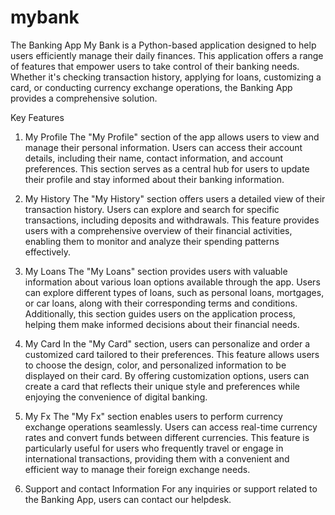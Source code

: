 # mybank
 The Banking App My Bank is a Python-based application designed to help users efficiently manage their daily finances. This application offers a range of features that empower users to take control of their banking needs. Whether it's checking transaction history, applying for loans, customizing a card, or conducting currency exchange operations, the Banking App provides a comprehensive solution.

Key Features
1. My Profile
The "My Profile" section of the app allows users to view and manage their personal information. Users can access their account details, including their name, contact information, and account preferences. This section serves as a central hub for users to update their profile and stay informed about their banking information.

2. My History
The "My History" section offers users a detailed view of their transaction history. Users can explore and search for specific transactions, including deposits and withdrawals. This feature provides users with a comprehensive overview of their financial activities, enabling them to monitor and analyze their spending patterns effectively.

3. My Loans
The "My Loans" section provides users with valuable information about various loan options available through the app. Users can explore different types of loans, such as personal loans, mortgages, or car loans, along with their corresponding terms and conditions. Additionally, this section guides users on the application process, helping them make informed decisions about their financial needs.

4. My Card
In the "My Card" section, users can personalize and order a customized card tailored to their preferences. This feature allows users to choose the design, color, and personalized information to be displayed on their card. By offering customization options, users can create a card that reflects their unique style and preferences while enjoying the convenience of digital banking.

5. My Fx
The "My Fx" section enables users to perform currency exchange operations seamlessly. Users can access real-time currency rates and convert funds between different currencies. This feature is particularly useful for users who frequently travel or engage in international transactions, providing them with a convenient and efficient way to manage their foreign exchange needs.


6. Support and contact Information
For any inquiries or support related to the Banking App, users can contact our helpdesk. 


